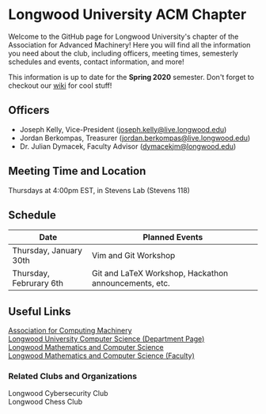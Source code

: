 # Longwood University ACM Chapter
Welcome to the GitHub page for Longwood University's chapter of the Association for Advanced Machinery! Here you will find all the information you need about the club, including officers, meeting times, semesterly schedules and events, contact information, and more!

This information is up to date for the **Spring 2020** semester.
Don't forget to checkout our [wiki](https://github.com/longwoodacm/LUCSMACL/wiki) for cool stuff!

## Officers
- Joseph Kelly, Vice-President (joseph.kelly@live.longwood.edu)
- Jordan Berkompas, Treasurer (jordan.berkompas@live.longwood.edu)
- Dr. Julian Dymacek, Faculty Advisor (dymacekjm@longwood.edu)

## Meeting Time and Location
Thursdays at 4:00pm EST, in Stevens Lab (Stevens 118)

## Schedule
|          Date          | Planned Events |
| ---------------------- | -------------- |
| Thursday, January 30th  | Vim and Git Workshop |
| Thursday, Februrary 6th | Git and LaTeX Workshop, Hackathon announcements, etc. |

## Useful Links
[Association for Computing Machinery](https://www.acm.org/) \
[Longwood University Computer Science (Department Page)](http://cs.longwood.edu/) \
[Longwood Mathematics and Computer Science](http://www.longwood.edu/mathematics/) \
[Longwood Mathematics and Computer Science (Faculty)](http://www.longwood.edu/mathematics/about/faculty-staff/)

### Related Clubs and Organizations
Longwood Cybersecurity Club \
Longwood Chess Club
